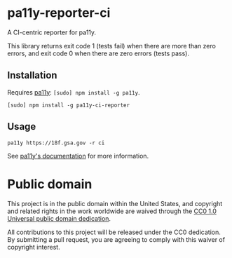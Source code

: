 # pa11y-reporter-ci

A CI-centric reporter for pa11y.

This library returns exit code 1 (tests fail) when there are more than zero errors, and exit code 0 when there are zero errors (tests pass).

## Installation

Requires [pa11y](https://github.com/nature/pa11y): `[sudo] npm install -g pa11y`.

```
[sudo] npm install -g pa11y-ci-reporter
```

## Usage

```
pa11y https://18f.gsa.gov -r ci
```

See [pa11y's documentation](https://github.com/nature/pa11y#custom-reporters) for more information.

# Public domain

This project is in the public domain within the United States, and
copyright and related rights in the work worldwide are waived through
the [CC0 1.0 Universal public domain dedication](https://creativecommons.org/publicdomain/zero/1.0/).

All contributions to this project will be released under the CC0
dedication. By submitting a pull request, you are agreeing to comply
with this waiver of copyright interest.
